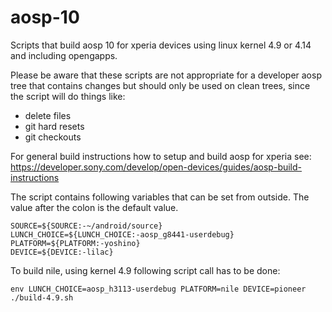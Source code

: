 # aosp-10

Scripts that build aosp 10 for xperia devices using linux kernel 4.9 or 4.14 and including opengapps.

Please be aware that these scripts are not appropriate for a developer aosp tree that contains
changes but should only be used on clean trees, since the script will do things like:
- delete files
- git hard resets
- git checkouts

For general build instructions how to setup and build aosp for xperia see:\
https://developer.sony.com/develop/open-devices/guides/aosp-build-instructions

The script contains following variables that can be set from outside.
The value after the colon is the default value.
```
SOURCE=${SOURCE:-~/android/source}
LUNCH_CHOICE=${LUNCH_CHOICE:-aosp_g8441-userdebug}
PLATFORM=${PLATFORM:-yoshino}
DEVICE=${DEVICE:-lilac}
```

To build nile, using kernel 4.9 following script call has to be done:
```
env LUNCH_CHOICE=aosp_h3113-userdebug PLATFORM=nile DEVICE=pioneer ./build-4.9.sh
```